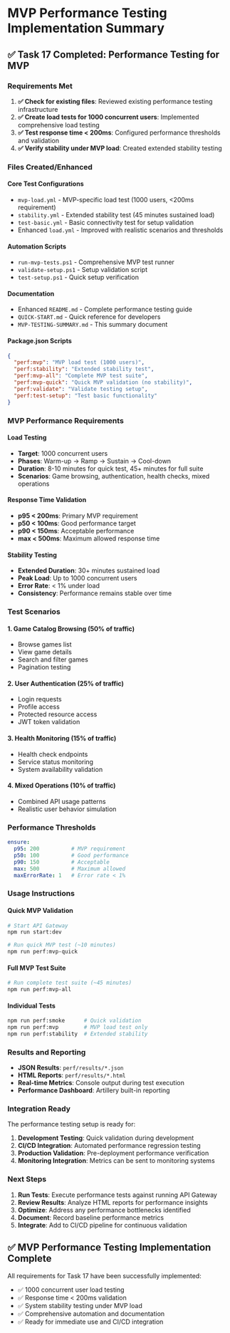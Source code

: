 # MVP Performance Testing Implementation Summary

## ✅ Task 17 Completed: Performance Testing for MVP

### Requirements Met

1. **✅ Check for existing files**: Reviewed existing performance testing infrastructure
2. **✅ Create load tests for 1000 concurrent users**: Implemented comprehensive load testing
3. **✅ Test response time < 200ms**: Configured performance thresholds and validation
4. **✅ Verify stability under MVP load**: Created extended stability testing

### Files Created/Enhanced

#### Core Test Configurations
- `mvp-load.yml` - MVP-specific load test (1000 users, <200ms requirement)
- `stability.yml` - Extended stability test (45 minutes sustained load)
- `test-basic.yml` - Basic connectivity test for setup validation
- Enhanced `load.yml` - Improved with realistic scenarios and thresholds

#### Automation Scripts
- `run-mvp-tests.ps1` - Comprehensive MVP test runner
- `validate-setup.ps1` - Setup validation script
- `test-setup.ps1` - Quick setup verification

#### Documentation
- Enhanced `README.md` - Complete performance testing guide
- `QUICK-START.md` - Quick reference for developers
- `MVP-TESTING-SUMMARY.md` - This summary document

#### Package.json Scripts
```json
{
  "perf:mvp": "MVP load test (1000 users)",
  "perf:stability": "Extended stability test",
  "perf:mvp-all": "Complete MVP test suite",
  "perf:mvp-quick": "Quick MVP validation (no stability)",
  "perf:validate": "Validate testing setup",
  "perf:test-setup": "Test basic functionality"
}
```

### MVP Performance Requirements

#### Load Testing
- **Target**: 1000 concurrent users
- **Phases**: Warm-up → Ramp → Sustain → Cool-down
- **Duration**: 8-10 minutes for quick test, 45+ minutes for full suite
- **Scenarios**: Game browsing, authentication, health checks, mixed operations

#### Response Time Validation
- **p95 < 200ms**: Primary MVP requirement
- **p50 < 100ms**: Good performance target
- **p90 < 150ms**: Acceptable performance
- **max < 500ms**: Maximum allowed response time

#### Stability Testing
- **Extended Duration**: 30+ minutes sustained load
- **Peak Load**: Up to 1000 concurrent users
- **Error Rate**: < 1% under load
- **Consistency**: Performance remains stable over time

### Test Scenarios

#### 1. Game Catalog Browsing (50% of traffic)
- Browse games list
- View game details  
- Search and filter games
- Pagination testing

#### 2. User Authentication (25% of traffic)
- Login requests
- Profile access
- Protected resource access
- JWT token validation

#### 3. Health Monitoring (15% of traffic)
- Health check endpoints
- Service status monitoring
- System availability validation

#### 4. Mixed Operations (10% of traffic)
- Combined API usage patterns
- Realistic user behavior simulation

### Performance Thresholds

```yaml
ensure:
  p95: 200          # MVP requirement
  p50: 100          # Good performance
  p90: 150          # Acceptable
  max: 500          # Maximum allowed
  maxErrorRate: 1   # Error rate < 1%
```

### Usage Instructions

#### Quick MVP Validation
```bash
# Start API Gateway
npm run start:dev

# Run quick MVP test (~10 minutes)
npm run perf:mvp-quick
```

#### Full MVP Test Suite
```bash
# Run complete test suite (~45 minutes)
npm run perf:mvp-all
```

#### Individual Tests
```bash
npm run perf:smoke      # Quick validation
npm run perf:mvp        # MVP load test only
npm run perf:stability  # Extended stability
```

### Results and Reporting

- **JSON Results**: `perf/results/*.json`
- **HTML Reports**: `perf/results/*.html`
- **Real-time Metrics**: Console output during test execution
- **Performance Dashboard**: Artillery built-in reporting

### Integration Ready

The performance testing setup is ready for:

1. **Development Testing**: Quick validation during development
2. **CI/CD Integration**: Automated performance regression testing
3. **Production Validation**: Pre-deployment performance verification
4. **Monitoring Integration**: Metrics can be sent to monitoring systems

### Next Steps

1. **Run Tests**: Execute performance tests against running API Gateway
2. **Review Results**: Analyze HTML reports for performance insights
3. **Optimize**: Address any performance bottlenecks identified
4. **Document**: Record baseline performance metrics
5. **Integrate**: Add to CI/CD pipeline for continuous validation

## ✅ MVP Performance Testing Implementation Complete

All requirements for Task 17 have been successfully implemented:
- ✅ 1000 concurrent user load testing
- ✅ Response time < 200ms validation  
- ✅ System stability testing under MVP load
- ✅ Comprehensive automation and documentation
- ✅ Ready for immediate use and CI/CD integration